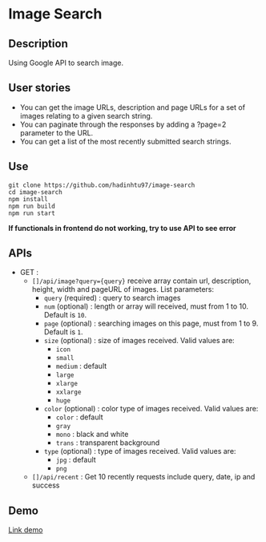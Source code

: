 # Image Search

## Description
Using Google API to search image.

## User stories
* You can get the image URLs, description and page URLs for a set of images relating to a given search string.
* You can paginate through the responses by adding a ?page=2 parameter to the URL.
* You can get a list of the most recently submitted search strings.

## Use
```
git clone https://github.com/hadinhtu97/image-search
cd image-search
npm install
npm run build
npm run start
```
__If functionals in frontend do not working, try to use API to see error__

## APIs 
* GET : 
  * `[]/api/image?query={query}` receive array contain url, description, height, width and pageURL of images. List parameters:
    * `query` (required) : query to search images
    * `num` (optional) : length or array will received, must from 1 to 10. Default is `10`.
    * `page` (optional) : searching images on this page, must from 1 to 9. Default is `1`.
    * `size` (optional) : size of images received. Valid values are:
      * `icon`
      * `small`
      * `medium` : default
      * `large`
      * `xlarge`
      * `xxlarge`
      * `huge`
    * `color` (optional) : color type of images received. Valid values are:
      * `color` : default
      * `gray`
      * `mono` : black and white
      * `trans` : transparent background
    * `type` (optional) : type of images received. Valid values are:
      * `jpg` : default
      * `png`
  * `[]/api/recent` : Get 10 recently requests include query, date, ip and success

## Demo 
[Link demo](https://image-search.hadinhtu97.repl.co/)